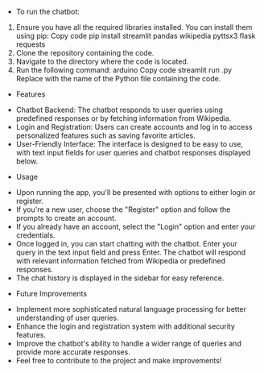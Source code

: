 - To run the chatbot:
1. Ensure you have all the required libraries installed. You can install them using pip:
  Copy code
  pip install streamlit pandas wikipedia pyttsx3 flask requests
2. Clone the repository containing the code.
3. Navigate to the directory where the code is located.
4. Run the following command:
arduino
Copy code
streamlit run <filename>.py
Replace <filename> with the name of the Python file containing the code.

- Features
+ Chatbot Backend: The chatbot responds to user queries using predefined responses or by fetching information from Wikipedia.
+ Login and Registration: Users can create accounts and log in to access personalized features such as saving favorite articles.
+ User-Friendly Interface: The interface is designed to be easy to use, with text input fields for user queries and chatbot responses displayed below.

- Usage
+ Upon running the app, you'll be presented with options to either login or register.
+ If you're a new user, choose the "Register" option and follow the prompts to create an account.
+ If you already have an account, select the "Login" option and enter your credentials.
+ Once logged in, you can start chatting with the chatbot. Enter your query in the text input field and press Enter. The chatbot will respond with relevant information fetched from Wikipedia or predefined responses.
+ The chat history is displayed in the sidebar for easy reference.

- Future Improvements
+ Implement more sophisticated natural language processing for better understanding of user queries.
+ Enhance the login and registration system with additional security features.
+ Improve the chatbot's ability to handle a wider range of queries and provide more accurate responses.
+ Feel free to contribute to the project and make improvements!







